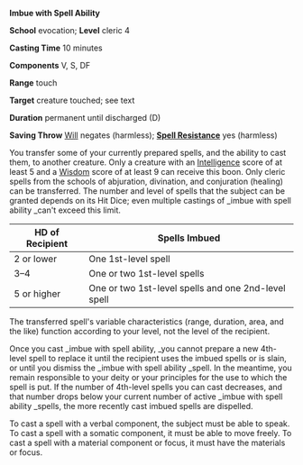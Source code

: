  **Imbue with Spell Ability**

**School** evocation; **Level** cleric 4

**Casting Time** 10 minutes

**Components** V, S, DF

**Range** touch

**Target** creature touched; see text

**Duration** permanent until discharged (D)

**Saving Throw** [Will](../combat.html#_will) negates (harmless); **[Spell Resistance](../glossary.html#_spell-resistance)** yes (harmless)

You transfer some of your currently prepared spells, and the ability to cast them, to another creature. Only a creature with an [Intelligence](../gettingStarted.html#_intelligence) score of at least 5 and a [Wisdom](../gettingStarted.html#_wisdom) score of at least 9 can receive this boon. Only cleric spells from the schools of abjuration, divination, and conjuration (healing) can be transferred. The number and level of spells that the subject can be granted depends on its Hit Dice; even multiple castings of _imbue with spell ability _can't exceed this limit.

| HD of Recipient | Spells Imbued |
| --- | --- |
| 2 or lower | One 1st-level spell |
| 3–4 | One or two 1st-level spells |
| 5 or higher | One or two 1st-level spells and one 2nd-level spell |

The transferred spell's variable characteristics (range, duration, area, and the like) function according to your level, not the level of the recipient.

Once you cast _imbue with spell ability, _you cannot prepare a new 4th-level spell to replace it until the recipient uses the imbued spells or is slain, or until you dismiss the _imbue with spell ability _spell. In the meantime, you remain responsible to your deity or your principles for the use to which the spell is put. If the number of 4th-level spells you can cast decreases, and that number drops below your current number of active _imbue with spell ability _spells, the more recently cast imbued spells are dispelled.

To cast a spell with a verbal component, the subject must be able to speak. To cast a spell with a somatic component, it must be able to move freely. To cast a spell with a material component or focus, it must have the materials or focus.

